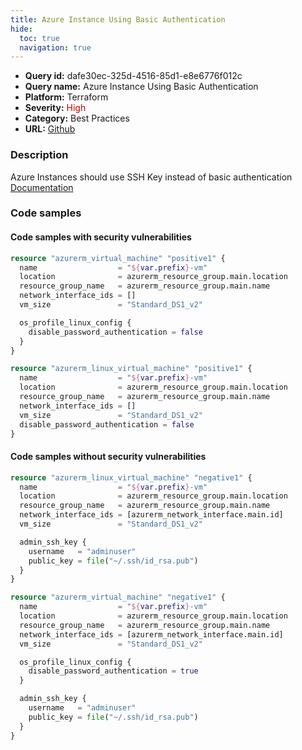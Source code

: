 ```yaml
---
title: Azure Instance Using Basic Authentication
hide:
  toc: true
  navigation: true
---
```


<style>
  .highlight .hll {
    background-color: #ff171742;
  }
  .md-content {
    max-width: 1100px;
    margin: 0 auto;
  }
</style>

-   **Query id:** dafe30ec-325d-4516-85d1-e8e6776f012c
-   **Query name:** Azure Instance Using Basic Authentication
-   **Platform:** Terraform
-   **Severity:** <span style="color:#C00">High</span>
-   **Category:** Best Practices
-   **URL:** [Github](https://github.com/Checkmarx/kics/tree/master/assets/queries/terraform/azure/azure_instance_using_basic_authentication)

### Description
Azure Instances should use SSH Key instead of basic authentication<br>
[Documentation](https://registry.terraform.io/providers/hashicorp/azurerm/latest/docs/resources/linux_virtual_machine#admin_ssh_key)

### Code samples
#### Code samples with security vulnerabilities
```tf title="Positive test num. 1 - tf file" hl_lines="1"
resource "azurerm_virtual_machine" "positive1" {
  name                  = "${var.prefix}-vm"
  location              = azurerm_resource_group.main.location
  resource_group_name   = azurerm_resource_group.main.name
  network_interface_ids = []
  vm_size               = "Standard_DS1_v2"

  os_profile_linux_config {
    disable_password_authentication = false
  }
}

```
```tf title="Positive test num. 2 - tf file" hl_lines="1"
resource "azurerm_linux_virtual_machine" "positive1" {
  name                  = "${var.prefix}-vm"
  location              = azurerm_resource_group.main.location
  resource_group_name   = azurerm_resource_group.main.name
  network_interface_ids = []
  vm_size               = "Standard_DS1_v2"
  disable_password_authentication = false
}

```


#### Code samples without security vulnerabilities
```tf title="Negative test num. 1 - tf file"
resource "azurerm_linux_virtual_machine" "negative1" {
  name                  = "${var.prefix}-vm"
  location              = azurerm_resource_group.main.location
  resource_group_name   = azurerm_resource_group.main.name
  network_interface_ids = [azurerm_network_interface.main.id]
  vm_size               = "Standard_DS1_v2"

  admin_ssh_key {
    username   = "adminuser"
    public_key = file("~/.ssh/id_rsa.pub")
  }
}

```
```tf title="Negative test num. 2 - tf file"
resource "azurerm_virtual_machine" "negative1" {
  name                  = "${var.prefix}-vm"
  location              = azurerm_resource_group.main.location
  resource_group_name   = azurerm_resource_group.main.name
  network_interface_ids = [azurerm_network_interface.main.id]
  vm_size               = "Standard_DS1_v2"

  os_profile_linux_config {
    disable_password_authentication = true
  }

  admin_ssh_key {
    username   = "adminuser"
    public_key = file("~/.ssh/id_rsa.pub")
  }
}

```
